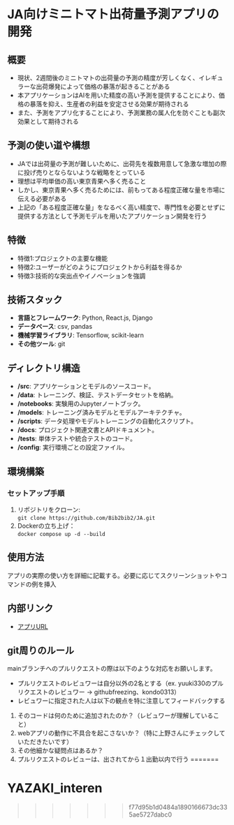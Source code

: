 
# JA向けミニトマト出荷量予測アプリの開発

## 概要  
- 現状、2週間後のミニトマトの出荷量の予測の精度が芳しくなく、イレギュラーな出荷爆発によって価格の暴落が起きることがある
- 本アプリケーションはAIを用いた精度の高い予測を提供することにより、価格の暴落を抑え、生産者の利益を安定させる効果が期待される
- また、予測をアプリ化することにより、予測業務の属人化を防ぐことも副次効果として期待される

## 予測の使い道や構想
- JAでは出荷量の予測が難しいために、出荷先を複数用意して急激な増加の際に投げ売りとならないような戦略をとっている
- 理想は平均単価の高い東京青果へ多く売ること
- しかし、東京青果へ多く売るためには、前もってある程度正確な量を市場に伝える必要がある
- 上記の「ある程度正確な量」をなるべく高い精度で、専門性を必要とせずに提供する方法として予測モデルを用いたアプリケーション開発を行う

## 特徴
- 特徴1:プロジェクトの主要な機能
- 特徴2:ユーザーがどのようにプロジェクトから利益を得るか
- 特徴3:技術的な突出点やイノベーションを強調

## 技術スタック
- **言語とフレームワーク**: Python, React.js, Django
- **データベース**: csv, pandas
- **機械学習ライブラリ**: Tensorflow, scikit-learn
- **その他ツール**: git 

## ディレクトリ構造
- **/src**: アプリケーションとモデルのソースコード。
- **/data**: トレーニング、検証、テストデータセットを格納。
- **/notebooks**: 実験用のJupyterノートブック。
- **/models**: トレーニング済みモデルとモデルアーキテクチャ。
- **/scripts**: データ処理やモデルトレーニングの自動化スクリプト。
- **/docs**: プロジェクト関連文書とAPIドキュメント。
- **/tests**: 単体テストや統合テストのコード。
- **/config**: 実行環境ごとの設定ファイル。

## 環境構築
### セットアップ手順
1. リポジトリをクローン:  
``` git clone https://github.com/Bib2bib2/JA.git ```
2. Dockerの立ち上げ：  
``` docker compose up -d --build ```

## 使用方法
アプリの実際の使い方を詳細に記載する。必要に応じてスクリーンショットやコマンドの例を挿入

## 内部リンク
- [アプリURL](https://ja-web.onrender.com/pred_ai)

## git周りのルール

mainブランチへのプルリクエストの際は以下のような対応をお願いします。

- プルリクエストのレビュワーは自分以外の2名とする（ex. yuuki330のプルリクエストのレビュワー → githubfreezing、kondo0313）
- レビュワーに指定された人は以下の観点を特に注意してフィードバックする
1. そのコードは何のために追加されたのか？（レビュワーが理解していること）
2. webアプリの動作に不具合を起こさないか？（特に上野さんにチェックしていただきたいです）
3. その他細かな疑問点はあるか？
4. プルリクエストのレビューは、出されてから１出勤以内で行う
=======
# YAZAKI_interen
>>>>>>> f77d95b1d0484a1890166673dc335ae5727dabc0
